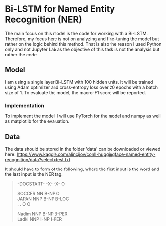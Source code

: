 # Bi-LSTM for Named Entity Recognition (NER)
The main focus on this model is the code for working with a Bi-LSTM. Therefore, my focus here is not on analyzing and fine-tuning the model but rather on the logic behind this method. That is also the reason I used Python only and not Jupyter Lab as the objective of this task is not the analysis but rather the code.


## Model
I am using a single layer Bi-LSTM with 100 hidden units. It will be trained using Adam optimizer and cross-entropy loss over 20 epochs with a batch size of 1. To evaluate the model, the macro-F1 score will be reported.


### Implementation
To implement the model, I will use PyTorch for the model and numpy as well as matplotlib for the evaluation.


## Data 
The data should be stored in the folder 'data' can be downloaded or viewed here: 
https://www.kaggle.com/alincijov/conll-huggingface-named-entity-recognition/data?select=test.txt 

It should have to form of the following, where the first input is the word and the last input is the NER tag.

>-DOCSTART- -X- -X- O
>
>SOCCER NN B-NP O  
>JAPAN NNP B-NP B-LOC  
>. . O O  
>  
>Nadim NNP B-NP B-PER  
>Ladki NNP I-NP I-PER  
